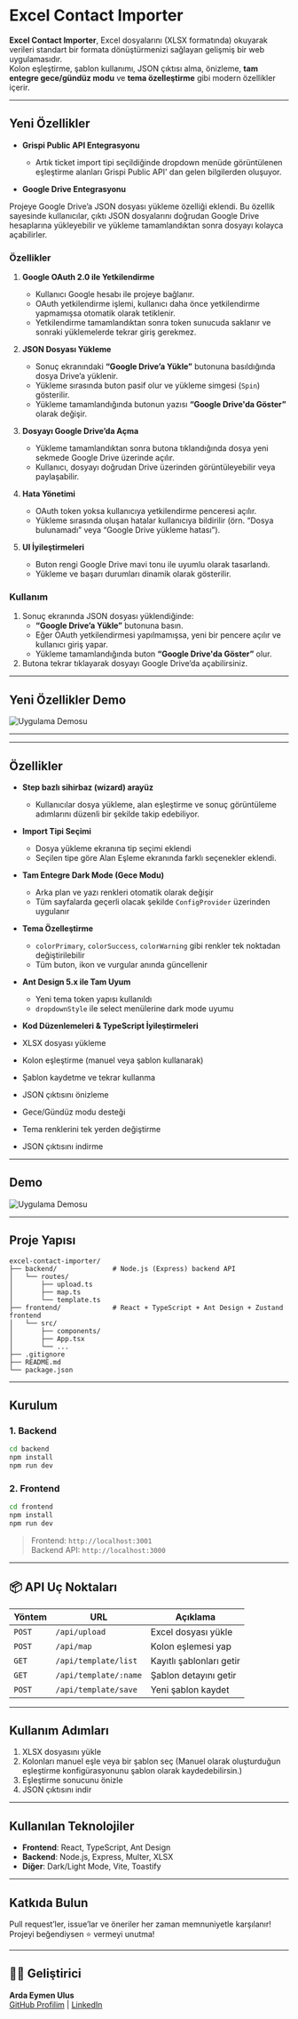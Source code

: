 # Excel Contact Importer

**Excel Contact Importer**, Excel dosyalarını (XLSX formatında) okuyarak verileri standart bir formata dönüştürmenizi sağlayan gelişmiş bir web uygulamasıdır.  
Kolon eşleştirme, şablon kullanımı, JSON çıktısı alma, önizleme, **tam entegre gece/gündüz modu** ve **tema özelleştirme** gibi modern özellikler içerir.

---

## Yeni Özellikler

- **Grispi Public API Entegrasyonu**
  - Artık ticket import tipi seçildiğinde dropdown menüde görüntülenen eşleştirme alanları Grispi Public API' dan gelen bilgilerden oluşuyor.

- **Google Drive Entegrasyonu**

Projeye Google Drive’a JSON dosyası yükleme özelliği eklendi. Bu özellik sayesinde kullanıcılar, çıktı JSON dosyalarını doğrudan Google Drive hesaplarına yükleyebilir ve yükleme tamamlandıktan sonra dosyayı kolayca açabilirler.

### Özellikler

1. **Google OAuth 2.0 ile Yetkilendirme**
   - Kullanıcı Google hesabı ile projeye bağlanır.
   - OAuth yetkilendirme işlemi, kullanıcı daha önce yetkilendirme yapmamışsa otomatik olarak tetiklenir.
   - Yetkilendirme tamamlandıktan sonra token sunucuda saklanır ve sonraki yüklemelerde tekrar giriş gerekmez.

2. **JSON Dosyası Yükleme**
   - Sonuç ekranındaki **“Google Drive’a Yükle”** butonuna basıldığında dosya Drive’a yüklenir.
   - Yükleme sırasında buton pasif olur ve yükleme simgesi (`Spin`) gösterilir.
   - Yükleme tamamlandığında butonun yazısı **“Google Drive'da Göster”** olarak değişir.

3. **Dosyayı Google Drive’da Açma**
   - Yükleme tamamlandıktan sonra butona tıklandığında dosya yeni sekmede Google Drive üzerinde açılır.
   - Kullanıcı, dosyayı doğrudan Drive üzerinden görüntüleyebilir veya paylaşabilir.

4. **Hata Yönetimi**
   - OAuth token yoksa kullanıcıya yetkilendirme penceresi açılır.
   - Yükleme sırasında oluşan hatalar kullanıcıya bildirilir (örn. “Dosya bulunamadı” veya “Google Drive yükleme hatası”).

5. **UI İyileştirmeleri**
   - Buton rengi Google Drive mavi tonu ile uyumlu olarak tasarlandı.
   - Yükleme ve başarı durumları dinamik olarak gösterilir.

### Kullanım

1. Sonuç ekranında JSON dosyası yüklendiğinde:
   - **“Google Drive’a Yükle”** butonuna basın.
   - Eğer OAuth yetkilendirmesi yapılmamışsa, yeni bir pencere açılır ve kullanıcı giriş yapar.
   - Yükleme tamamlandığında buton **“Google Drive'da Göster”** olur.
2. Butona tekrar tıklayarak dosyayı Google Drive’da açabilirsiniz.

---

## Yeni Özellikler Demo

![Uygulama Demosu](./frontend/public/screenshots/demo3.gif)

---

---

## Özellikler

- **Step bazlı sihirbaz (wizard) arayüz**
  - Kullanıcılar dosya yükleme, alan eşleştirme ve sonuç görüntüleme adımlarını düzenli bir şekilde takip edebiliyor.
- **Import Tipi Seçimi**
  - Dosya yükleme ekranına tip seçimi eklendi
  - Seçilen tipe göre Alan Eşleme ekranında farklı seçenekler eklendi.
- **Tam Entegre Dark Mode (Gece Modu)**
  - Arka plan ve yazı renkleri otomatik olarak değişir
  - Tüm sayfalarda geçerli olacak şekilde `ConfigProvider` üzerinden uygulanır
- **Tema Özelleştirme**
  - `colorPrimary`, `colorSuccess`, `colorWarning` gibi renkler tek noktadan değiştirilebilir
  - Tüm buton, ikon ve vurgular anında güncellenir
- **Ant Design 5.x ile Tam Uyum**
  - Yeni tema token yapısı kullanıldı
  - `dropdownStyle` ile select menülerine dark mode uyumu
- **Kod Düzenlemeleri & TypeScript İyileştirmeleri**
    
- XLSX dosyası yükleme
- Kolon eşleştirme (manuel veya şablon kullanarak)
- Şablon kaydetme ve tekrar kullanma
- JSON çıktısını önizleme
- Gece/Gündüz modu desteği
- Tema renklerini tek yerden değiştirme
- JSON çıktısını indirme

---

## Demo

![Uygulama Demosu](./frontend/public/screenshots/demo2.gif)

---

## Proje Yapısı

```
excel-contact-importer/
├── backend/              # Node.js (Express) backend API
│   └── routes/
│       ├── upload.ts
│       ├── map.ts
│       └── template.ts
├── frontend/             # React + TypeScript + Ant Design + Zustand frontend
│   └── src/
│       ├── components/
│       ├── App.tsx
│       └── ...
├── .gitignore
├── README.md
└── package.json
```

---

## Kurulum

### 1. Backend

```bash
cd backend
npm install
npm run dev
```

### 2. Frontend

```bash
cd frontend
npm install
npm run dev
```

> Frontend: `http://localhost:3001`  
> Backend API: `http://localhost:3000`

---

## 📦 API Uç Noktaları

| Yöntem | URL                   | Açıklama                 |
| ------ | --------------------- | ------------------------ |
| `POST` | `/api/upload`         | Excel dosyası yükle      |
| `POST` | `/api/map`            | Kolon eşlemesi yap       |
| `GET`  | `/api/template/list`  | Kayıtlı şablonları getir |
| `GET`  | `/api/template/:name` | Şablon detayını getir    |
| `POST` | `/api/template/save`  | Yeni şablon kaydet       |

---

## Kullanım Adımları

1. XLSX dosyasını yükle
2. Kolonları manuel eşle veya bir şablon seç (Manuel olarak oluşturduğun eşleştirme konfigürasyonunu şablon olarak kaydedebilirsin.)
3. Eşleştirme sonucunu önizle
4. JSON çıktısını indir

---

## Kullanılan Teknolojiler

- **Frontend**: React, TypeScript, Ant Design
- **Backend**: Node.js, Express, Multer, XLSX
- **Diğer**: Dark/Light Mode, Vite, Toastify

---

## Katkıda Bulun

Pull request’ler, issue’lar ve öneriler her zaman memnuniyetle karşılanır!  
Projeyi beğendiysen ⭐ vermeyi unutma!

---

## 🧑‍💻 Geliştirici

**Arda Eymen Ulus**  
[GitHub Profilim](https://github.com/ardaeu) | [LinkedIn](https://linkedin.com/in/ardaeu)
